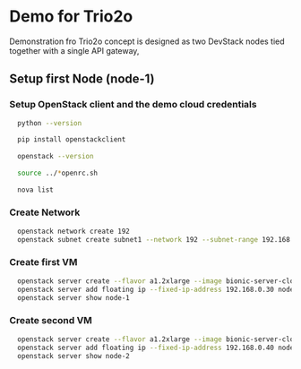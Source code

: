 # Demo for Trio2o

Demonstration fro Trio2o concept is designed as two DevStack nodes tied together with a single API gateway,

## Setup first Node (node-1)

### Setup OpenStack client and the demo cloud credentials
```bash
  python --version
  
  pip install openstackclient
  
  openstack --version
  
  source ../*openrc.sh
  
  nova list
  ```

### Create Network
```bash
  openstack network create 192
  openstack subnet create subnet1 --network 192 --subnet-range 192.168.0.0/24

```
  
### Create first VM
```bash
  openstack server create --flavor a1.2xlarge --image bionic-server-cloudimg-amd64-20190612 --nic net-id=4eedc1ae-1cb8-412c-8f0a-5069a86a7543,v4-fixed-ip=192.168.0.30 --availability-zone nova --key-name cascading node-1
  openstack server add floating ip --fixed-ip-address 192.168.0.30 node-1 172.16.246.27
  openstack server show node-1
```

### Create second VM
```bash
  openstack server create --flavor a1.2xlarge --image bionic-server-cloudimg-amd64-20190612 --nic net-id=4eedc1ae-1cb8-412c-8f0a-5069a86a7543,v4-fixed-ip=192.168.0.40 --availability-zone nova --key-name cascading node-2
  openstack server add floating ip --fixed-ip-address 192.168.0.40 node-2 172.16.245.216
  openstack server show node-2
```
